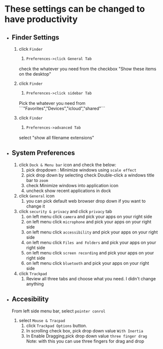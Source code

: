 # These settings can be changed to have productivity

* ## Finder Settings
    1.  click `Finder` 
        1.  `Preferences->click General Tab`
        <br>
        check the whatever you need from the checkbox "Show these items on the desktop"

    2. click `Finder` 
       1. `Preferences->click sidebar Tab`
        <br>
        Pick the whatever you need from ```"Favorites","Devices","icloud","shared"```
    3. click `Finder` 
       1. `Preferences->advanced Tab`
        <br>
        select "show all filename extensions"

* ## System Preferences
    1. click `Dock & Menu bar` icon and check the below:
       1. pick dropdown : Minimize windows using `scale effect` 
       2. pick drop down by selecting 
       check Double-click a windows title bar to `zoom`
       1. check Minimize windows into application icon
       2. uncheck show recent applications in dock
    2. click `General` icon
       1. you can pick default web browser drop down if you want to change it
    3. click `security & privacy` and click `privacy` tab
       1. on left menu click `camera` and pick your apps on your right side
       2. on left menu click `microphone` and pick your apps on your right side
       3. on left menu click `accessibility` and pick your apps on your right side
       4. on left menu click `Files and Folders` and pick your apps on your right side
       5. on left menu click `screen recording` and pick your apps on your right side
       6. on left menu click `bluetooth` and pick your apps on your right side
    4. click `Trackpad`
       1. Review all three tabs and choose what you need. I didn't change anything


* ## Accesibility
    From left side menu bar, select `pointer conrol`

    1. select `Mouse & Tracpad`
       1. click `Trackpad Options` button.
       2. In scrolling check box, pick drop down value `With Inertia`
       3. In Enable Dragging,pick drop down value `three finger drag`
       Note: with this you can use three fingers for drag and drop